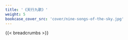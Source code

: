 ```yaml
---
title: '《天行九歌》'
weight: 5
bookcase_cover_src: 'cover/nine-songs-of-the-sky.jpg'
---
```

{{< breadcrumbs >}}
